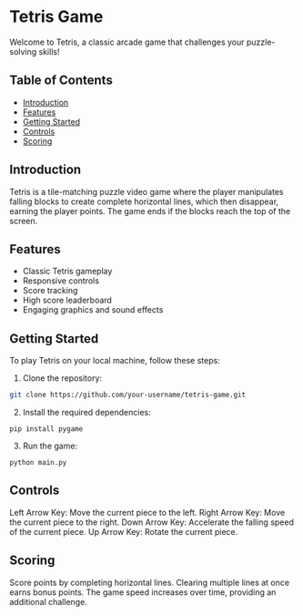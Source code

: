 # Tetris Game

Welcome to Tetris, a classic arcade game that challenges your puzzle-solving skills!

## Table of Contents
- [Introduction](#introduction)
- [Features](#features)
- [Getting Started](#getting-started)
- [Controls](#controls)
- [Scoring](#scoring)

## Introduction
Tetris is a tile-matching puzzle video game where the player manipulates falling blocks to create complete horizontal lines, which then disappear, earning the player points. The game ends if the blocks reach the top of the screen.

## Features
- Classic Tetris gameplay
- Responsive controls
- Score tracking
- High score leaderboard
- Engaging graphics and sound effects

## Getting Started
To play Tetris on your local machine, follow these steps:

1. Clone the repository:

```bash
git clone https://github.com/your-username/tetris-game.git
```

2. Install the required dependencies:
```
pip install pygame
```

3. Run the game:
```
python main.py
```

## Controls
Left Arrow Key: Move the current piece to the left.
Right Arrow Key: Move the current piece to the right.
Down Arrow Key: Accelerate the falling speed of the current piece.
Up Arrow Key: Rotate the current piece.

## Scoring
Score points by completing horizontal lines.
Clearing multiple lines at once earns bonus points.
The game speed increases over time, providing an additional challenge.







